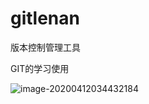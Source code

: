 # gitlenan
版本控制管理工具

GIT的学习使用

![image-20200412034432184](C:\Users\hebiy\AppData\Roaming\Typora\typora-user-images\image-20200412034432184.png)